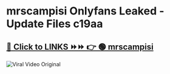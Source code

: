 
 # mrscampisi Onlyfans Leaked - Update Files c19aa

## <h2><a href="https://clipsfans.com/mrscampisi&ref=git">🔗 Click to LINKS ⏩⏩ 👉 🟢 mrscampisi </a></h2>

<a href="https://clipsfans.com/mrscampisi&ref=git" rel="nofollow" data-target="animated-image.originalLink"><img src="https://i.ibb.co.com/xMMVF88/686577567.gif" alt="Viral Video Original" style="max-width: 100%; display: inline-block;" data-target="animated-image.originalImage"></a>

